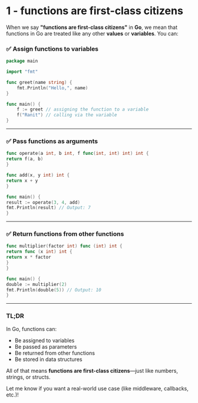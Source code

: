 # 1 - functions are first-class citizens

When we say **"functions are first-class citizens"** in **Go**, we mean that functions in Go are treated like any other
**values** or **variables**. You can:

### ✅ Assign functions to variables

```go
package main

import "fmt"

func greet(name string) {
	fmt.Println("Hello,", name)
}

func main() {
	f := greet // assigning the function to a variable
	f("Ranit") // calling via the variable
}
```

---

### ✅ Pass functions as arguments

```go
func operate(a int, b int, f func(int, int) int) int {
return f(a, b)
}

func add(x, y int) int {
return x + y
}

func main() {
result := operate(3, 4, add)
fmt.Println(result) // Output: 7
}
```

---

### ✅ Return functions from other functions

```go
func multiplier(factor int) func (int) int {
return func (x int) int {
return x * factor
}
}

func main() {
double := multiplier(2)
fmt.Println(double(5)) // Output: 10
}
```

---

### TL;DR

In Go, functions can:

- Be assigned to variables
- Be passed as parameters
- Be returned from other functions
- Be stored in data structures

All of that means **functions are first-class citizens**—just like numbers, strings, or structs.

Let me know if you want a real-world use case (like middleware, callbacks, etc.)!